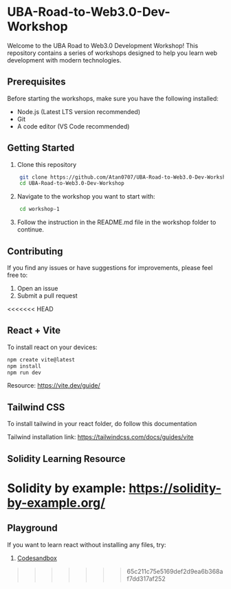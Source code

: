 # UBA-Road-to-Web3.0-Dev-Workshop

Welcome to the UBA Road to Web3.0 Development Workshop! This repository contains a series of workshops designed to help you learn web development with modern technologies.

## Prerequisites

Before starting the workshops, make sure you have the following installed:
- Node.js (Latest LTS version recommended)
- Git
- A code editor (VS Code recommended)

## Getting Started

1. Clone this repository 

```bash
    git clone https://github.com/Atan0707/UBA-Road-to-Web3.0-Dev-Workshop.git
    cd UBA-Road-to-Web3.0-Dev-Workshop
```
2. Navigate to the workshop you want to start with:

```bash
    cd workshop-1
```

3. Follow the instruction in the README.md file in the workshop folder to continue.

## Contributing

If you find any issues or have suggestions for improvements, please feel free to:
1. Open an issue
2. Submit a pull request

<<<<<<< HEAD
## React + Vite

To install react on your devices:

```bash
npm create vite@latest
npm install
npm run dev
```

Resource: https://vite.dev/guide/

## Tailwind CSS

To install tailwind in your react folder, do follow this documentation

Tailwind installation link: https://tailwindcss.com/docs/guides/vite

## Solidity Learning Resource

Solidity by example: https://solidity-by-example.org/
=======
## Playground

If you want to learn react without installing any files, try:
1. [Codesandbox](https://codesandbox.io/templates)
>>>>>>> 65c211c75e5169def2d9ea6b368af7dd317af252
